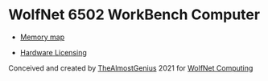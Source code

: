 # WolfNet 6502 WorkBench Computer

* [Memory map](memory_map.html)

* [Hardware Licensing](license.md)
 
Conceived and created by [TheAlmostGenius](https://thealmostgenius.geekgalaxy.com) 2021 for [WolfNet Computing](https://github.com/WolfNet-Computing)
